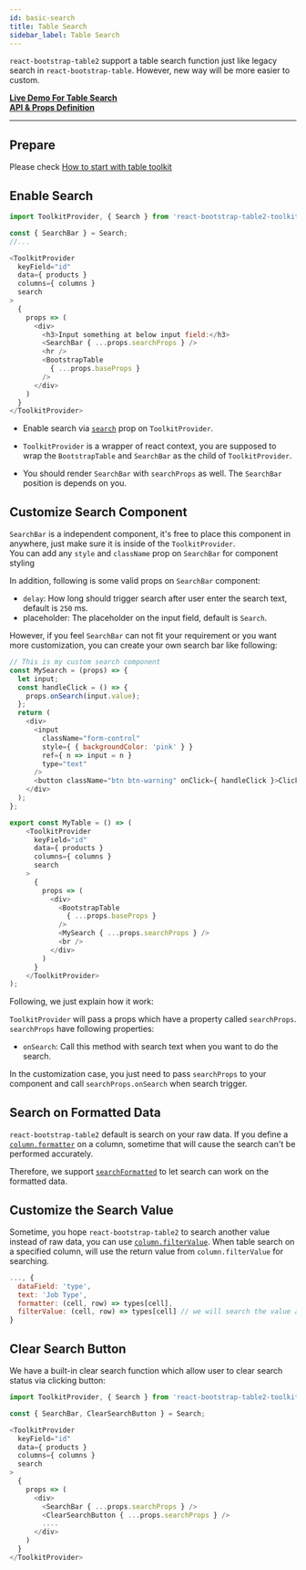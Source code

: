```yaml
---
id: basic-search
title: Table Search
sidebar_label: Table Search
---
```


`react-bootstrap-table2` support a table search function just like legacy search in `react-bootstrap-table`. However, new way will be more easier to custom.

**[Live Demo For Table Search](../storybook/index.html?selectedKind=Table%20Search)**  
**[API & Props Definition](./search-props.html)**   

-----

## Prepare

Please check [How to start with table toolkit](./toolkits-getting-started.html)


## Enable Search

```js
import ToolkitProvider, { Search } from 'react-bootstrap-table2-toolkit';

const { SearchBar } = Search;
//...

<ToolkitProvider
  keyField="id"
  data={ products }
  columns={ columns }
  search
>
  {
    props => (
      <div>
        <h3>Input something at below input field:</h3>
        <SearchBar { ...props.searchProps } />
        <hr />
        <BootstrapTable
          { ...props.baseProps }
        />
      </div>
    )
  }
</ToolkitProvider>
```

* Enable search via [`search`](./search-props.html) prop on `ToolkitProvider`.

* `ToolkitProvider` is a wrapper of react context, you are supposed to wrap the `BootstrapTable` and `SearchBar` as the child of `ToolkitProvider`.

* You should render `SearchBar` with `searchProps` as well. The `SearchBar` position is depends on you.


## Customize Search Component

`SearchBar` is a independent component, it's free to place this component in anywhere, just make sure it is inside of the `ToolkitProvider`.   
You can add any `style` and `className` prop on `SearchBar` for component styling

In addition, following is some valid props on `SearchBar` component:

* `delay`: How long should trigger search after user enter the search text, default is `250` ms.
* placeholder: The placeholder on the input field, default is `Search`.

However, if you feel `SearchBar` can not fit your requirement or you want more customization, you can create your own search bar like following:

```js
// This is my custom search component
const MySearch = (props) => {
  let input;
  const handleClick = () => {
    props.onSearch(input.value);
  };
  return (
    <div>
      <input
        className="form-control"
        style={ { backgroundColor: 'pink' } }
        ref={ n => input = n }
        type="text"
      />
      <button className="btn btn-warning" onClick={ handleClick }>Click to Search!!</button>
    </div>
  );
};

export const MyTable = () => (
    <ToolkitProvider
      keyField="id"
      data={ products }
      columns={ columns }
      search
    >
      {
        props => (
          <div>
            <BootstrapTable
              { ...props.baseProps }
            />
            <MySearch { ...props.searchProps } />
            <br />
          </div>
        )
      }
    </ToolkitProvider>
);
```

Following, we just explain how it work:   

`ToolkitProvider` will pass a props which have a property called `searchProps`. `searchProps` have following properties: 

* `onSearch`: Call this method with search text when you want to do the search.


In the customization case, you just need to pass `searchProps` to your component and call `searchProps.onSearch` when search trigger.


## Search on Formatted Data

`react-bootstrap-table2` default is search on your raw data. If you define a [`column.formatter`](./column-props.html#columnformatter-function) on a column, sometime that will cause
the search can't be performed accurately.

Therefore, we support [`searchFormatted`](./search-props.html#searchsearchformatted-bool) to let search can work on the formatted data.

## Customize the Search Value

Sometime, you hope `react-bootstrap-table2` to search another value instead of raw data, you can use [`column.filterValue`](./column-props.html#columnfiltervalue-function).
When table search on a specified column, will use the return value from `column.filterValue` for searching.


```js
..., {
  dataField: 'type',
  text: 'Job Type',
  formatter: (cell, row) => types[cell],
  filterValue: (cell, row) => types[cell] // we will search the value after filterValue called
}
```

## Clear Search Button
We have a built-in clear search function which allow user to clear search status via clicking button:

```js
import ToolkitProvider, { Search } from 'react-bootstrap-table2-toolkit';

const { SearchBar, ClearSearchButton } = Search;

<ToolkitProvider
  keyField="id"
  data={ products }
  columns={ columns }
  search
>
  {
    props => (
      <div>
        <SearchBar { ...props.searchProps } />
        <ClearSearchButton { ...props.searchProps } />
        ....
      </div>
    )
  }
</ToolkitProvider>
```
